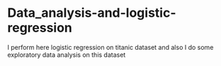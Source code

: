 # Data_analysis-and-logistic-regression
I perform here logistic regression on titanic dataset and also I do some exploratory data analysis on this dataset 
